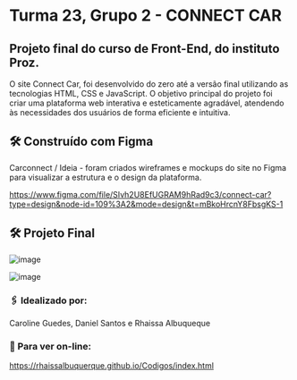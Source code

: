 # Turma 23, Grupo 2 - CONNECT CAR

## Projeto final do curso de Front-End, do instituto Proz. 

O site Connect Car, foi desenvolvido do zero até a versão final utilizando as tecnologias HTML, CSS e JavaScript. O objetivo principal do projeto foi criar uma plataforma web interativa e esteticamente agradável, atendendo às necessidades dos usuários de forma eficiente e intuitiva.

## 🛠️ Construído com Figma

 Carconnect / Ideia  - foram criados wireframes e mockups do site no Figma para visualizar a estrutura e o design da plataforma.

https://www.figma.com/file/SIvh2U8EfUGRAM9hRad9c3/connect-car?type=design&node-id=109%3A2&mode=design&t=mBkoHrcnY8FbsgKS-1

## 🛠️ Projeto Final



![image](https://github.com/Rhaissalbuquerque/Carro/assets/101282150/6a598116-9bc8-4baf-b18c-0e67c686d63c)

![image](https://github.com/Rhaissalbuquerque/Carro/assets/101282150/df7be64b-4608-4d99-9851-33ef31518a5f)


### 🖇️ Idealizado por:

Caroline Guedes, Daniel Santos e Rhaissa Albuqueque

### 📄 Para ver on-line:

https://rhaissalbuquerque.github.io/Codigos/index.html 
